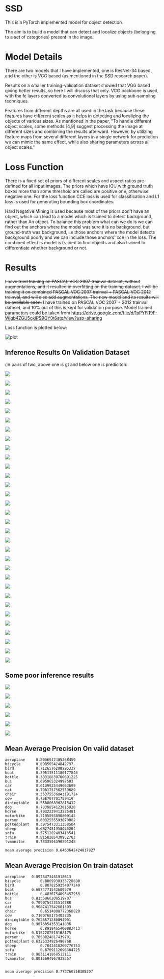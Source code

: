 # SSD
This is a PyTorch implemented model for object detection.

The aim is to build a model that can detect and localize objects (belonging to a set of categories) present in the image.

# Model Details
There are two models that I have implemented, one is ResNet-34 based, and the other is VGG based (as mentioned in
the SSD research paper).

Results on a smaller training-validation dataset showed that VGG based giving better results, so here I will discuss
that only. VGG backbone is used, with the fc layers converted to convolutional layers
by using sub-sampling techniques.


Features from different depths are all used in the task because these features
have different scales as it helps in detecting and localizing the objects of
various sizes. As mentioned in the paper, "To handle different object scales,
some methods [4,9] suggest processing the image at different sizes and combining the
results afterward. However, by utilizing feature maps from several different layers in a
single network for prediction we can mimic the same effect, while also sharing parameters across all object scales."

# Loss Function
There is a fixed set of priors of different scales and aspect ratios pre-defined for all
input images. The priors which have IOU with ground truth boxes more than some threshold
are called are positive one, otherwise negative one. For the loss function
CCE loss is used for classification and L1 loss is used for generating bounding box
coordinates.

Hard Negative Mining is used because most of the priors don't have an object, which can lead to a model which is trained to detect background, rather than
An object. To balance this problem what can we do is we can find out the anchors where the model was sure it is no background, but ground-truth was background,
i.e those anchors where the model detects background poorly and we can include those anchors' cce in the loss.
The combined effect is model is trained to find objects and also trained to differentiate whether background or not.


# Results
~~I have tried training on PASCAL VOC 2007 trainval dataset, without augmentations, and it resulted in overfitting
on the training dataset. I will be training it on combined PASCAL VOC 2007
trainval + PASCAL VOC 2012 trainval, and will also add augmentations. The new model and its results
will be available soon.~~
I have trained on PASCAL VOC 2007 + 2012 trainval dataset, and 10% out of this
 is kept for validation purpose.
Model trained parameters could be taken from
https://drive.google.com/file/d/1pPYFl19F-Wjgb4ZGU5gklPS9QY0t6atq/view?usp=sharing

Loss function is plotted below:

![plot](./Images/loss_fn.png)

## Inference Results On Validation Dataset
(in pairs of two, above one is gt and below one is prediciton:

![](./Images/te1.png)

![](./Images/te11.png)

![](./Images/te2.png)

![](./Images/te22.png)

![](./Images/te3.png)

![](./Images/te33.png)

![](./Images/te4.png)

![](./Images/te44.png)

![](./Images/te5.png)

![](./Images/te55.png)

![](./Images/te6.png)

![](./Images/te66.png)

![](./Images/te7.png)

![](./Images/te77.png)

![](./Images/te8.png)

![](./Images/te88.png)

![](./Images/te9.png)

![](./Images/te99.png)

![](./Images/te10.png)

![](./Images/te100.png)

![](./Images/te-11.png)

![](./Images/te-11-.png)

![](./Images/tee12.png)

![](./Images/tee122.png)

![](./Images/tee13.png)

![](./Images/tee133.png)

![](./Images/tee14.png)

![](./Images/tee144.png)

![](./Images/tee15.png)

![](./Images/tee155.png)

![](./Images/tee16.png)

![](./Images/tee166.png)

## Some poor inference results

![](./Images/b1.png)

![](./Images/b11.png)

![](./Images/b2.png)

![](./Images/b22.png)

![](./Images/b3.png)

![](./Images/b33.png)


## Mean Average Precision On valid dataset
```
aeroplane     0.8036947405368459
bicycle       0.698565424842797
bird          0.7126576208295337
boat          0.39513511180177846
bottle        0.38318830760691225
bus           0.695965324997583
car           0.6139925449663699
cat           0.7981757562559689
chair         0.35375536843191724
cow           0.758707701759419
diningtable   0.5588068962815412
dog           0.7839854123815028
horse         0.7932229413225481
motorbike     0.7195893890809145
person        0.6032555593079002
pottedplant   0.3975473311358504
sheep         0.6827481950025204
sofa          0.5751202403413541
train         0.8158205430932703
tvmonitor     0.7833504396591248

mean average precision 0.6463642424817827

```



## Mean Average Precision On train dataset
```
aeroplane	0.8923473481918613
bicycle	        0.8069938335728608
bird	        0.8078259254077249
boat    	0.6874771543609579
bottle	        0.4836754093457955
bus     	0.8135060208519707
car     	0.7090754231514288
cat	        0.9087417542601393
chair   	    0.6514008772360029
cow	        0.7190768175403235
diningtable	0.7626571280094901
dog     	0.9076054353141836
horse	        0.8918465400083413
motorbike	0.8152287518168175
person  	0.7053824817439701
pottedplant	0.6325334926490768
sheep	        0.7042418209776753
sofa    	    0.8709112696304725
train   	0.9031141868512111
tvmonitor	0.8015694967838357


mean average precision 0.773760558385207


```
